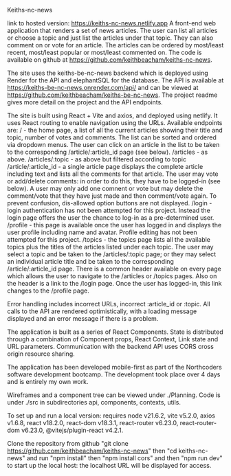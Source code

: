 Keiths-nc-news

link to hosted version: https://keiths-nc-news.netlify.app
A front-end web application that renders a set of news articles. The user can list all articles or choose a topic and just list the articles under that topic. They can also comment on or vote for an article. The articles can be ordered by most/least recent, most/least popular or most/least commented on. The code is available on github at https://github.com/keithbeacham/keiths-nc-news.

The site uses the keiths-be-nc-news backend which is deployed using Render for the API and elephantSQL for the database. The API is available at https://keiths-be-nc-news.onrender.com/api/ and can be viewed at https://github.com/keithbeacham/keiths-be-nc-news. The project readme gives more detail on the project and the API endpoints.

The site is built using React + Vite and axios, and deployed using netlify. It uses React routing to enable navigation using the URLs. Available endpoints are:
/ - the home page, a list of all the current articles showing their title and topic, number of votes and comments. The list can be sorted and ordered via dropdown menus. The user can click on an article in the list to be taken to the corresponding /article/:article_id page (see below).
/articles - as above.
/articles/:topic - as above but filtered according to topic
/article/:article_id - a single article page displays the complete article including text and lists all the comments for that article. The user may vote or add/delete comments: in order to do this, they have to be logged-in (see below). A user may only add one comnent or vote but may delete the comment/vote that they have just made and then comment/vote again. To prevent confusion, dis-allowed option buttons are not displayed.
/login - login authentication has not been attempted for this project. Instead the login page offers the user the chance to log-in as a pre-determined user.
/profile - this page is available once the user has logged in and displays the user profile including name and avatar. Profile editing has not been attempted for this project.
/topics - the topics page lists all the available topics plus the titles of the articles listed under each topic. The user may select a topic and be taken to the /articles/:topic page; or they may select an individual article title and be taken to the corresponding /article/:article_id page.
There is a common header available on every page which allows the user to navigate to the /articles or /topics pages. Also on the header is a link to the /login page. Once the user has logged-in, this link changes to the /profile page.

Error handling includes incorrect URLs, incorrect :article_id or :topic. All calls to the API are rendered optimistically, with a loading message displayed and an error message if there is a problem.

The application is built as a series of React Components. State is distributed through a combination of Component props, React Context, Link state and URL parameters. Communication with the backend API uses CORS cross origin resource sharing.

The application has been developed mobile-first as part of the Northcoders software development bootcamp. The development took place over 4 days and is entirely my own work.

Wireframes and a component tree can be viewed under ./Planning. Code is under ./src in subdirectories api, components, contexts, utils.

To set up and run a local version:
requires node v21.6.2, vite v5.2.0, axios v1.6.8, react v18.2.0, react-dom v18.3.1, react-router v6.23.0, react-router-dom v6.23.0, @vitejs/plugin-react v4.2.1.

Clone the repository from github "git clone https://github.com/keithbeacham/keiths-nc-news" then "cd keiths-nc-news" and run "npm install" then "npm install cors" and then "npm run dev" to start up the local host: the localhost URL will be displayed for access.
